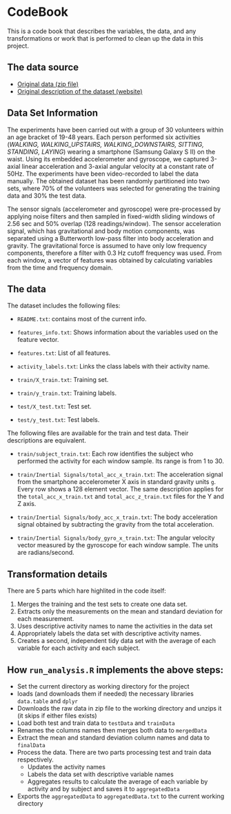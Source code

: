 # CodeBook

This is a code book that describes the variables, the data, and any transformations or work that is performed to clean up the data in this project.

## The data source

* [Original data (zip file)](https://d396qusza40orc.cloudfront.net/getdata%2Fprojectfiles%2FUCI%20HAR%20Dataset.zip)
* [Original description of the dataset (website)](http://archive.ics.uci.edu/ml/datasets/Human+Activity+Recognition+Using+Smartphones)

## Data Set Information

The experiments have been carried out with a group of 30 volunteers within an age bracket of 19-48 years. Each person performed six activities (*WALKING, WALKING_UPSTAIRS, WALKING_DOWNSTAIRS, SITTING, STANDING, LAYING*) wearing a smartphone (Samsung Galaxy S II) on the waist. Using its embedded accelerometer and gyroscope, we captured 3-axial linear acceleration and 3-axial angular velocity at a constant rate of 50Hz. The experiments have been video-recorded to label the data manually. The obtained dataset has been randomly partitioned into two sets, where 70% of the volunteers was selected for generating the training data and 30% the test data.

The sensor signals (accelerometer and gyroscope) were pre-processed by applying noise filters and then sampled in fixed-width sliding windows of 2.56 sec and 50% overlap (128 readings/window). The sensor acceleration signal, which has gravitational and body motion components, was separated using a Butterworth low-pass filter into body acceleration and gravity. The gravitational force is assumed to have only low frequency components, therefore a filter with 0.3 Hz cutoff frequency was used. From each window, a vector of features was obtained by calculating variables from the time and frequency domain.

## The data

The dataset includes the following files:

- ```README.txt```: contains most of the current info.

- ```features_info.txt```: Shows information about the variables used on the feature vector.

- ```features.txt```: List of all features.

- ```activity_labels.txt```: Links the class labels with their activity name.

- ```train/X_train.txt```: Training set.

- ```train/y_train.txt```: Training labels.

- ```test/X_test.txt```: Test set.

- ```test/y_test.txt```: Test labels.

The following files are available for the train and test data. Their descriptions are equivalent.

- ```train/subject_train.txt```: Each row identifies the subject who performed the activity for each window sample. Its range is from 1 to 30.

- ```train/Inertial Signals/total_acc_x_train.txt```: The acceleration signal from the smartphone accelerometer X axis in standard gravity units ```g```. Every row shows a 128 element vector. The same description applies for the ```total_acc_x_train.txt``` and ```total_acc_z_train.txt``` files for the Y and Z axis.

- ```train/Inertial Signals/body_acc_x_train.txt```: The body acceleration signal obtained by subtracting the gravity from the total acceleration.

- ```train/Inertial Signals/body_gyro_x_train.txt```: The angular velocity vector measured by the gyroscope for each window sample. The units are radians/second.


## Transformation details

There are 5 parts which hare highlited in the code itself:

1. Merges the training and the test sets to create one data set.
2. Extracts only the measurements on the mean and standard deviation for each measurement.
3. Uses descriptive activity names to name the activities in the data set
4. Appropriately labels the data set with descriptive activity names.
5. Creates a second, independent tidy data set with the average of each variable for each activity and each subject.

## How ```run_analysis.R``` implements the above steps:

* Set the current directory as working directory for the project
* loads (and downloads them if needed) the necessary libraries ```data.table``` and ```dplyr```
* Downloads the raw data in zip file to the working directory and unzips it (it skips if either files exists)
* Load both test and train data to ```testData``` and ```trainData```
* Renames the columns names then merges both data to ```mergedData```
* Extract the mean and standard deviation column names and data to ```finalData```
* Process the data. There are two parts processing test and train data respectively.
  * Updates the activity names
  * Labels the data set with descriptive variable names
  * Aggregates results to calculate the average of each variable by activity and by subject and saves it to ```aggregatedData```
* Exports the ```aggregatedData``` to ```aggregatedData.txt``` to the current working directory
